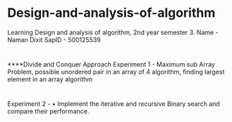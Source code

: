 # Design-and-analysis-of-algorithm
Learning Design and analysis of algorithm, 2nd year semester 3. Name - Naman Dixit SapID - 500125539
#
****Divide and Conquer Approach
Experiment 1 - Maximum sub Array Problem, possible unordered pair in an array of 4 algorithm, finding largest element in an array algorithm
#
Experiment 2 - •	Implement the iterative and recursive Binary search and compare their performance.

